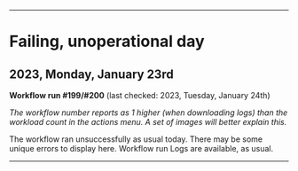 
***

# Failing, unoperational day

## 2023, Monday, January 23rd

**Workflow run #199/#200** (last checked: 2023, Tuesday, January 24th)

_The workflow number reports as 1 higher (when downloading logs) than the workload count in the actions menu. A set of images will better explain this._

The workflow ran unsuccessfully as usual today. There may be some unique errors to display here. Workflow run Logs are available, as usual.

***
